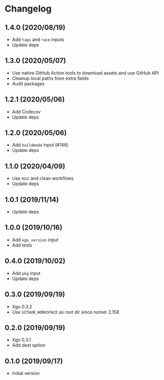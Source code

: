 # Changelog

## 1.4.0 (2020/08/19)

* Add `tags` and `race` inputs
* Update deps

## 1.3.0 (2020/05/07)

* Use native GitHub Action tools to download assets and use GitHub API
* Cleanup local paths from extra fields
* Audit packages

## 1.2.1 (2020/05/06)

* Add Codecov
* Update deps

## 1.2.0 (2020/05/06)

* Add `buildmode` input (#146)
* Update deps

## 1.1.0 (2020/04/09)

* Use ncc and clean workflows
* Update deps

## 1.0.1 (2019/11/14)

* Update deps

## 1.0.0 (2019/10/16)

* Add `xgo_version` input
* Add tests

## 0.4.0 (2019/10/02)

* Add `pkg` input
* Update deps

## 0.3.0 (2019/09/19)

* Xgo 0.3.2
* Use `GITHUB_WORKSPACE` as root dir since runner 2.158

## 0.2.0 (2019/09/19)

* Xgo 0.3.1
* Add dest option

## 0.1.0 (2019/09/17)

* Initial version
